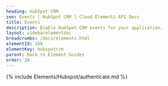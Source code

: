 ```yaml
---
heading: HubSpot CRM
seo: Events | HubSpot CRM | Cloud Elements API Docs
title: Events
description: Enable HubSpot CRM events for your application.
layout: sidebarelementdoc
breadcrumbs: /docs/elements.html
elementId: 168
elementKey: hubspotcrm
parent: Back to Element Guides
order: 30
---
```


{% include Elements/Hubspot/authenticate.md %}
